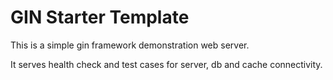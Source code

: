 # **GIN Starter Template**

This is a simple gin framework demonstration web server.

It serves health check and test cases for server, db and cache connectivity.